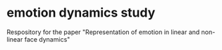 # emotion dynamics study
 Respository for the paper "Representation of emotion in linear and non-linear face dynamics"
